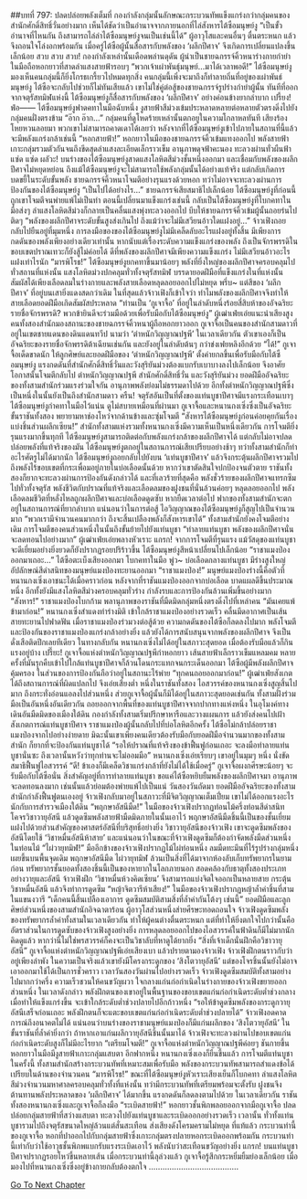 ##บทที่ 797: ปลดปล่อยพลังเต็มที่
กองกำลังกลุ่มนั้นลักษณะกระบวนทัพแข็งแกร่งกว่ากลุ่มคนของสำนักศักดิ์สิทธิ์วั่นอย่างมาก เห็นได้ชัดว่าเป็นอำนาจจากภายนอกที่ไล่สังหารไต้ซือมนุษย์งู
“เป็นขั้วอำนาจที่ไหนกัน ถึงสามารถไล่ล่าไต้ซือมนุษย์งูจนเป็นเช่นนี้ได้”
ผู้อาวุโสและคนอื่นๆ ตื่นตระหนก แล้วจึงถอนใจโล่งอกพร้อมกัน
เมื่อครู่ไต้ซือผู้นั้นสื่อสารกับพลังของ ‘ผลึกปีศาจ’ จึงเกิดการเปลี่ยนแปลงขึ้นเล็กน้อย
สวบ สวบ สวบ!
กองกำลังเหล่านั้นเดือดพล่านดุดัน ผู้นำเป็นชายฉกรรจ์คิ้วหนาร่างกายกำยำ ในมือถือหอกยาวที่สาดลำแสงสายฟ้ารอบๆ
“พวกเจ้าเผ่าพันธุ์มนุษย์…มาได้เวลาพอดี!”
ไต้ซือมนุษย์งูมองเห็นคนกลุ่มนี้ก็ยิ่งโกรธเกรี้ยวไปหมดทุกสิ่ง
คนกลุ่มนี้เพิ่งจะมาถึงก็ทำลายถิ่นที่อยู่ของเผ่าพันธ์มนุษย์งู ไต้ซือจะกลับไปช่วยก็ไม่ทันเสียแล้ว เขาไม่ใช่คู่ต่อสู้ของชายฉกรรจ์รูปร่างกำยำผู้นั้น
ทันทีที่ออกจากจตุรัสทมิฬแห่งนี้ ไต้ซือมนุษย์งูก็สื่อสารกับพลังของ ‘ผลึกปีศาจ’ อย่างค่อนข้างยากลำบาก
เปรี้ยง! ฟ่อ——
ไต้ซือมนุษย์งูฟาดคทาในมือฉับหนึ่ง งูสายฟ้าสีม่วงเข้มประหลาดหลายต่อหลายตัวตรงดิ่งไปยังกลุ่มคนฝั่งตรงข้าม
“อ๊าก อ๊าก…”
กลุ่มคนที่ดูโหดร้ายเหล่านั้นตกอยูในความโกลาหลทันที เสียงร้องโหยหวนลอยมา
พวกเขาไม่สามารถคาดเดาได้เลยว่า หลังจากที่ไต้ซือมนุษย์งูเข้าไปภายในสถานที่นี้แล้วจะมีพลังแกร่งกล้าเช่นนี้
“หอกสายฟ้า!”
หอกยาวในมือของชายฉกรรจ์คิ้วเข้มแทงออกไป พลังสายฟ้าเกาะกลุ่มรวมตัวกันจนถึงขีดสุดลำแสงละเอียดเล็กราวเข็ม อานุภาพดุจฟ้าคะนอง ทะลวงผ่านทั่วผืนฟ้า
แซ่ด แซ่ด ผลัวะ!
บนร่างของไต้ซือมนุษย์งูสาดแสงโลหิตสีม่วงชั้นหนึ่งออกมา และเชื่อมกับพลังของผลึกปีศาจไม่หยุดหย่อน
ถึงแม้ไต้ซือมนุษย์งูจะไม่สามารถใช้พลังกลุ่มนั้นได้อย่างแท้จริง แต่กลับเกิดการบดขยี้ในระดับขั้นพลัง
ชายฉกรรจ์คิ้วหนาโจมตีอย่างรุนแรงด้วยหอก ทว่าไม่อาจจะทะลวงผ่านการป้องกันของไต้ซือมนุษย์งู
“เป็นไปได้อย่างไร…”
ชายฉกรรจ์เสียสมาธิไปเล็กน้อย ไต้ซือมนุษย์งูที่ก่อนนี้ถูกเขาโจมตีจนพ่ายแพ้ไม่เป็นท่า ตอนนี้เปลี่ยนมาแข็งแกร่งเช่นนี้
กลับเป็นไต้ซือมนุษย์งูที่โบกคทาในมือส่งๆ ลำแสงโลหิตสีม่วงก็กลายเป็นคลื่นแสงพุ่งทะลวงออกไป บีบให้ชายฉกรรจ์คิ้วเข้มผู้นั้นถอยร่นไปติดๆ
“พลังของผลึกปีศาจระดับขั้นสูงส่งเกินไป ถึงแม้ว่าจะไม่มีเสวียนอ้าวใดแฝงอยู่…”
จ้าวเฟิงถอยกลับไปยืนอยู่ที่มุมหนึ่ง
การลงมือของของไต้ซือมนุษย์งูไม่มีเคล็ดลับอะไรแฝงอยู่ทั้งสิ้น มีเพียงการกดดันของพลังเพียงอย่างเดียวเท่านั้น
หากนับแต่เรื่องระดับความแข็งแกร่งของพลัง ถึงเป็นจักรพรรดิในขอบเขตปราณเทวะก็ยังสู้ไม่ค่อยได้
ดีที่พลังของผลึกปีศาจมีเพียงความแข็งแกร่ง ไม่มีเสวียนอ้าวอะไรแฝงเท่าไรนัก
“มารพิโรธ!”
ไต้ซือมนุษย์งูยกคทาขึ้นมาน้อยๆ พลังที่ยิ่งใหญ่ของผลึกปีศาจครอบคลุมไปทั่วสถานที่แห่งนั้น
แสงโลหิตม่วงปกคลุมทั่วทั้งจตุรัสทมิฬ
บรรดายอดฝีมือที่แข็งแกร่งในที่แห่งนั้นสัมผัสได้เพียงเลือดลมในร่างกายและพลังสายเลือดหลุดลอยออกไปไม่หยุด
พรึ่บ~
แต่สีของ ‘ผลึกปีศาจ’ ที่อยู่บนเสายิ่งแดงสดกว่าเดิม
ในที่สุดแล้วจ้าวเฟิงก็เข้าใจว่า ทำไมพลังของผลึกปีศาจจึงทำให้สายเลือดยอดฝีมือเกิดสัมผัสประหลาด
“ท่านเป็น ‘กูเจาจื้อ’ ที่อยู่ในลำดับหนึ่งร้อยสี่สิบห้าของอัจฉริยะรายชื่อจักรพรรดิ? พวกข้ายินดีจะร่วมมือด้วยเพื่อรับมือกับไต้ซือมนุษย์งู”
ผู้เฒ่าเฟ่ยเอ่ยแนะนำเสียงสูง
คนทั้งสองสำนักมองสถานะของชายฉกรรจ์คิ้วหนาผู้ถือหอกยาวออก
กูเจาจื้อเป็นคนของสำนักสามดาวที่อยู่ในเขตชายแดนของดินแดนทวีป นามว่า ‘ตำหนักวิญญาณปฐพี’
ในเวลาเดียวกัน ตัวเขาเองก็เป็นอัจฉริยะของรายชื่อจักพรรดิต้าเฉียนเช่นกัน และยังอยู่ในลำดับต้นๆ กว่าข่งเฟยหลิงอีกด้วย
“ได้!”
กูเจาจื้อเด็ดขาดนัก ให้ลูกศิษย์และยอดฝีมือของ ‘ตำหนักวิญญาณปฐพี’ ตั้งค่ายกลขึ้นเพื่อรับมือกับไต้ซือมนุษย์งู
แรงกดดันที่สำนักศักดิ์สิทธิ์วั่นและวังสุริยันม่วงต้องแบกรับเบาบางลงไปเล็กน้อย จึงอาศัยโอกาสนั้นโจมตีกลับไป
ตำหนักวิญญาณปฐพี สำนักศักดิ์สิทธิ์วั่น และวังสุริยันม่วง ยอดฝีมืออัจฉริยะของทั้งสามสำนักร่วมแรงร่วมใจกัน อานุภาพพลังย่อมไม่ธรรมดาไปด้วย
อีกทั้งตำหนักวิญญาณปฐพีซึ่งเป็นหนึ่งในนั้นยังเป็นถึงสำนักสามดาว
ครืน!
จตุรัสอันเป็นที่ตั้งของแท่นบูชาปีศาจมีแรงกระเทือนเบาๆ
ไต้ซือมนุษย์งูกำคทาในมือไว้แน่น ดูไม่สบายเหมือนที่ผ่านมา
กูเจาจื้อและหนานกงเซิ่งซึ่งเป็นอัจฉริยะขั้นราชันทั้งสอง พยายามหาช่องโหว่จากด้านข้างและซุ่มโจมตี
“สังหารไต้ซือมนุษย์งูก่อนค่อยคุยกันเรื่องแบ่งชิ้นส่วนผลึกเซียน!”
สำนักทั้งสามแห่งรวมทั้งหนานกงเซิ่งมีความเห็นเป็นหนึ่งเดียวกัน การโจมตียิ่งรุนแรงมากขึ้นทุกที
ไต้ซือมนุษย์งูสามารถติดต่อกับพลังแกร่งกล้าของผลึกปีศาจได้ แต่กลับไม่อาจปลดปล่อยพลังที่แท้จริงของมัน
ไต้ซือมนุษย์งูตกอยู่ในสถานการณ์เสียเปรียบอย่างช้าๆ
ทว่าทั้งสามสำนักก็ทำอะไรศัตรูไม่ได้มากนัก
ไต้ซือมนุษย์งูถอยกลับไปยังบน ‘แท่นบูชาปีศาจ’ แล้วจึงกระตุ้นผลึกปีศาจรวมไปถึงพลังไร้ขอบเขตที่กระเพื่อมอยู่ภายในบ่อเลือดนั้นด้วย
หากว่าเขาตัดสินใจปกป้องจนตัวตาย ราชันทั้งสองก็ยากจะทะลวงผ่านการป้องกันดังกล่าวได้
และที่เลวร้ายที่สุดคือ พลังชั่วร้ายของผลึกปีศาจแทรกซึมไปทั่วทั้งจตุรัส พลังชีวิตกับปราณที่แท้จริงและเลือดลมของฝูงชนที่นั่นล้วนค่อยๆ หลุดลอยออกไป
พลังเลือดลมชีวิตที่หลั่งไหลถูกผลึกปีศาจและบ่อเลือดดูดซับ
หากยืดเวลาต่อไป ฟากของทั้งสามสำนักจะตกอยู่ในสถานการณ์ที่ยากลำบาก
แน่นอนว่าในการต่อสู้ ไอวิญญาณของไต้ซือมนุษย์งูก็สูญไปเป็นจำนวนมาก
“พวกเรามีจำนวนคนมากกว่า ถึงจะสิ้นเปลืองพลังก็สังหารเขาได้”
ทั้งสามสำนักยังคงโจมตีอย่างเดิม
การโจมตีของคนส่วนหนึ่งในนั้นถึงขั้นย้ายไปยังแท่นบูชา
“ทำลายแท่นบูชา พลังของผลึกปีศาจนั่นจะลดทอนไปอย่างมาก” ผู้เฒ่าเฟ่ยเอ่ยพลางหัวเราะ
แกรก!
จากการโจมตีที่รุนแรง แม้วัสดุของแท่นบูชาจะดีเยี่ยมอย่างยิ่งยวดก็ยังปรากฏรอยปริร้าวขึ้น
ไต้ซือมนุษย์งูสีหน้าเปลี่ยนไปเล็กน้อย
“ราชาแมงป่อง ออกมาเถอะ…”
ไต้ซือตะเบ็งเสียงออกมา โบกคทาในมือ
พู่ว~
บ่อเลือดกลางแท่นบูชา มีร่างสูงใหญ่อัปลักษณ์สีดำสนิทของมนุษย์แมงป่องทะยานออกมา
“ราชาแมงป่อง!”
มนุษย์แมงป่องร่างนี้คือตัวที่หนานกงเซิ่งเอาชนะได้เมื่อคราวก่อน
หลังจากที่ราชันแมงป่องออกจากบ่อเลือด บาดแผลดีขึ้นประมาณหนึ่ง อีกทั้งยังมีแสงโลหิตสีม่วงครอบคลุมทั่วร่าง กำลังรบและการป้องกันล้วนเพิ่มขึ้นอย่างมาก
“สังหาร!”
ราชาแมงป่องโบกก้าม พลานุภาพของราชันที่มืดมิดกลุ่มหนึ่งตรงดิ่งไปที่เหล่าคน
“มันเคยแพ้ข้ามาก่อน!”
หนานกงเซิ่งสำแดงท่าร่างมิติ เข้าใกล้ราชาแมงป่องอย่างรวดเร็ว คลื่นมีดอากาศเป็นเส้นสายทะยานไปฟาดฟัน
เมื่อราชาแมงป่องร่วมวงต่อสู้ด้วย ความกดดันของไต้ซือก็ลดลงไปมาก
พลังโจมตีและป้องกันของราชาแมงป่องแกร่งกล้าอย่างยิ่ง แล้วยังได้การสนับสนุนจากพลังของผลึกปีศาจ จึงเป็นดั่งเสือติดปีกเลยทีเดียว
ในทางกลับกัน
หนานกงเซิ่งไม่ได้อยู่ในสภาวะสุดยอด เมื่อต้องรับมือแล้วก็กินแรงอยู่บ้าง
เปรี๊ยะ!
กูเจาจื้อแห่งตำหนักวิญญาณปฐพีกำหอกยาว เส้นสายฟ้าเล็กราวเข็มแหลมคม หลายครั้งที่มันรุกคืบเข้าไปใกล้แท่นบูชาปีศาจก็ล้วนโดนกระแทกจนกระเด็นออกมา
ไต้ซือผู้มีพลังผลึกปีศาจคุ้มครอง ในส่วนของการป้องกันถือว่าอยู่ในสถานะไร้พ่าย
“ทุกคนถอยออกมาก่อน!”
ผู้เฒ่าเฟ่ยสังเกตได้ถึงสถานการณ์ที่ผิดแปลกไป จึงเอ่ยเสียงต่ำ
หนึ่งในราชันทั้งสอง ไอสวรรค์ของหนานกงเซิ่งสูญสิ้นไปมาก ถึงกระทั่งอ่อนแอลงไปส่วนหนึ่ง
ส่วยกูเจาจื้อผู้นั้นก็มิได้อยู่ในสภาวะสุดยอดเช่นกัน
ทั้งสามฝั่งร่วมมือเป็นอันหนึ่งอันเดียวกัน ถอยออกจากพื้นที่ของแท่นบูชาปีศาจจากปากทางแห่งหนึ่ง
ในอุโมงค์ทางเดินอันมืดมิดของเมืองใต้ดิน
กองกำลังทั้งสามเริ่มปรึกษาหารือและวางแผนการ แล้วยังส่งคนไปเฝ้าสังเกตการณ์แท่นบูชาปีศาจ
ราชาแมงป่องผู้นั้นกลับไปที่บ่อโลหิตอีกครั้ง
ไต้ซือไม่กล้าปล่อยราชาแมงป่องจากไปอย่างง่ายดาย มิฉะนั้นเขาเพียงคนเดียวต้องรับมือกับยอดฝีมือจำนวนมากของทั้งสามสำนัก ก็ยากที่จะป้องกันแท่นบูชาได้
“รอให้ปราณที่แท้จริงของข้าฟื้นฟูก่อนเถอะ จะลงมือทำลายแท่นบูชานั่นซะ ถึงเวลานั้นหวังว่าทุกท่านจะไม่ออมมือ” หนานกงเซิ่งเอ่ยเรียบๆ
เขาอยู่ในมุมๆ หนึ่ง นั่งขัดสมาธิฟื้นฟูไอสวรรค์
“ดี! ข้าเองก็มีเคล็ดวิชาแกร่งกล้าที่ยังไม่ได้ใช้เมื่อครู่” กูเจาจื้อผงกศีรษะน้อยๆ
จะรับมือกับไต้ซือนั่น สิ่งสำคัญอยู่ที่การทำลายแท่นบูชา
ขอแค่ไต้ซือหยิบยืมพลังของผลึกปีศาจมา อานุภาพจะลดทอนลงมาก เช่นนั้นแล้วย่อมต้องพ่ายแพ้ไปเป็นแน่
วันสองวันถัดมา
ยอดฝีมืออัจฉริยะของทั้งสามสำนักกำลังฟื้นฟูตนเองอยู่
จ้าวเฟิงกลับมาอยู่ในสภาวะที่มีจิตวิญญาณเต็มเปี่ยม เขาไม่ได้ออกแรงอะไรนักกับการสำรวจเมืองใต้ดิน
“พฤกษาอัสนีมืด!”
ในมือของจ้าวเฟิงปรากฏท่อนไม้ครึ่งท่อนสีดำสนิท โคจรวิชาวายุอัสนี แล้วดูดซึมพลังสายฟ้ามืดมิดภายในนั้นเอาไว้
พฤกษาอัสนีมืดชิ้นนี้เป็นของชั้นเยี่ยม แฝงไปด้วยส่วนสำคัญของศาสตร์อัสนีที่บริสุทธิ์อย่างยิ่ง
วิชาวายุอัสนีของจ้าวเฟิง เขาจะดูดซึมพลังของอัสนีโดยใช้ ‘วิชาหมื่นอัสนีห้าสาย’
และแน่นอนว่าในขณะที่จ้าวเฟิงดูดซึมก็ต้องกำจัดพลังมืดส่วนหนึ่งในท่อนไม้
“ไผ่วายุทมิฬ!”
มืออีกข้างของจ้าวเฟิงปรากฏไม้ไผ่ท่อนหนึ่ง ลมมืดทะมึนที่ไร้รูปร่างกลุ่มหนึ่งเผยขึ้นบนพื้นจุดเดิม
พฤกษาอัสนีมืด ไผ่วายุทมิฬ ล้วนเป็นสิ่งที่ได้มาจากห้องลับเก็บทรัพยากรในยามก่อน
ทรัพยากรชั้นยอดทั้งสองชิ้นนี้เป็นของหายากในโลกภายนอก สอดคล้องกับธาตุทั้งสองประเภทอย่างวายุและอัสนี
จ้าวเฟิงฝึก ‘วิชาหมื่นห้วงคิดเซียน’ จึงสามารถแบ่งจิตใจออกเป็นหลายสาย กระตุ้นวิชาหมื่นอัสนี แล้วจึงทำการดูดซึม
“หญ้าจิตวารีห้าเสียง!”
ในมือของจ้าวเฟิงปรากฏหญ้าล้ำค่าชิ้นที่สามในแขนงวารี
“เด็กคนนี้สิ้นเปลืองเอาการ ดูดซึมสมบัติสามสิ่งที่ล้ำค่ากันโต้งๆ เช่นนี้”
ยอดฝีมือและลูกศิษย์ส่วนหนึ่งของสามสำนักอิจฉาตาร้อน ผู้อาวุโสส่วนหนึ่งส่ายศีรษะทอดถอนใจ
จ้าวเฟิงดูดซึมพลังของทรัพยากรล้ำค่าทั้งสามในเวลาเดียวกัน ทำให้ผู้คนต่างตื่นตระหนก
แต่ที่ทำให้ยิ่งตกใจไปกว่านั้นคือ อัตราส่วนในการดูดซับของจ้าวเฟิงสูงอย่างยิ่ง การหลุดลอยออกไปของไอสวรรค์ในฟ้าดินก็มีไม่มากนัก
คิดดูแล้ว หากว่านี่ไม่ใช่พรสวรรค์ก็คงจะเป็นวิชาลับที่หาดูได้ยากยิ่ง
“สิ่งที่เจ้าเด็กนั่นฝึกคือวิชาวายุอัสนี”
กูเจาจื้อแห่งตำหนักวิญญาณปฐพีเอ่ยเสียงเบา แล้วปรายตามองจ้าวเฟิง
จ้าวเฟิงฝึกตนราวกับว่าอยู่เพียงลำพัง
ในความเป็นจริงแล้วเขายังมีโครงกระดูกของ ‘สิงโตวายุอัสนี’ แต่ของโจรชิ้นนั้นยังไม่อาจเอาออกมาใช้ได้เป็นการชั่วคราว
เวลาวันสองวันผ่านไปอย่างรวดเร็ว
จ้าวเฟิงดูดซึมสมบัติทั้งสามอย่างไปมากกว่าครึ่ง ความเร็วชวนให้คนขวัญผวา
ใจกลางแก่นก่อกำเนิดในร่างกายของจ้าวเฟิงขยายออกส่วนหนึ่ง
ในเวลาดังกล่าว พลังฝึกตนของเขาอยู่ในพื้นฐานของขอบเขตแก่นก่อกำเนิดระดับต่ำช่วงกลาง เมื่อทำให้แข็งแกร่งขึ้น จะเข้าใกล้ระดับต่ำช่วงปลายไปอีกก้าวหนึ่ง
“รอให้ข้าดูดซึมพลังของกระดูกวายุอัสนีเสร็จก่อนเถอะ พลังฝึกตนก็จะแตะขอบเขตแก่นก่อกำเนิดระดับต่ำช่วงปลายได้” จ้าวเฟิงอดคาดการณ์ถึงอนาคตไม่ได้
แน่นอนว่าบนร่างของราชามนุษย์แมงป่องก็มีแก่นผลึกของ ‘สิงโตวายุอัสนี’ ในขั้นราชันที่ล้ำค่ายิ่งกว่า
ถ้าหากเอาแก่นผลึกวายุอัสนีชิ้นนั้นมาได้ จ้าวเฟิงจะทะลวงผ่านไปขอบเขตแก่นก่อกำเนิดระดับสูงก็ไม่มีอะไรยาก
“เตรียมโจมตี!”
กูเจาจื้อแห่งตำหนักวิญญาณปฐพีค่อยๆ ชันกายขึ้น หอกยาวในมือมีงูสายฟ้าเกาะกลุ่มแสบตา
อีกฟากหนึ่ง หนานกงเซิ่งเองก็ยืนขึ้นแล้ว
การโจมตีแท่นบูชาในครั้งนี้ ทั้งสามสำนักสร้างกระบวนทัพที่เหมาะสมเพื่อรับมือ
พลังของกระบวนทัพสามารถสำแดงข้อได้เปรียบในด้านของจำนวนคน
“มารพิโรธ!”
ขณะที่ไต้ซือมนุษย์งูหัวเราะเสียงเย็นก็โบกคทา ลำแสงโลหิตสีม่วงจำนวนมหาศาลครอบคลุมทั่วทั้งที่แห่งนั้น
ทว่ามีกระบวนทัพที่เตรียมพร้อมจะตั้งรับ ฝูงชนจึงต้านทานพลังประหลาดของ ‘ผลึกปีศาจ’ ได้มากขึ้น แรงกดดันก็ลดลงตามไปด้วย
ในเวลาเดียวกัน ราชันทั้งสองหนานกงเซิ่งและกูเจาจื้อก็ลงมือ
“ระเบิดสายฟ้า!”
หอกยาวชั้นพิภพลอยออกจากมือกูเจาจื้อ ปลดปล่อยกลุ่มสายฟ้าที่สว่างแสบตา ทะลวงไปยังแท่นบูชาและระเบิดออกอย่างรวดเร็ว
เวลานั้น
ทั่วทั้งแท่นบูชารวมไปถึงจตุรัสขนาดใหญ่ล้วนแต่สั่นสะเทือน ส่งเสียงดังโครมครามไม่หยุด
ที่แท้แล้ว กระบวนท่านี้ของกูเจาจื้อ หอกที่ปาออกไปกับกลุ่มสายฟ้าซึ่งเกาะกลุ่มตรงปลายหอกระเบิดออกพร้อมกัน
กระบวนท่านี้เท่ากับว่าใช้อาวุธชั้นพิภพแบกรับแรงระเบิดเอาไว้ พลังนับว่าสะเทือนขวัญอย่างยิ่ง
แกรก!
บนแท่นบูชาปีศาจปรากฏรอยโหว่ขึ้นหลายเส้น
เมื่อกระบวนท่านี้ลุล่วงแล้ว กูเจาจื้อรู้สึกกระหยิ่มยิ้มย่องเล็กน้อย เมื่อมองไปที่หนานกงเซิ่งซึ่งอยู่ข้างกายกลับต้องตกใจ
.......................................


[Go To Next Chapter]( ./35.md)